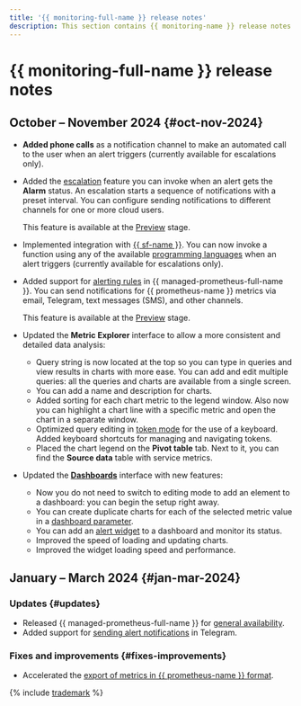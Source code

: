 ```yaml
---
title: '{{ monitoring-full-name }} release notes'
description: This section contains {{ monitoring-name }} release notes.
---
```


# {{ monitoring-full-name }} release notes


## October – November 2024 {#oct-nov-2024}

* **Added phone calls** as a notification channel to make an automated call to the user when an alert triggers (currently available for escalations only).

* Added the [escalation](concepts/alerting/escalations.md) feature you can invoke when an alert gets the **Alarm** status. An escalation starts a sequence of notifications with a preset interval. You can configure sending notifications to different channels for one or more cloud users.

  This feature is available at the [Preview](../overview/concepts/launch-stages.md) stage.

* Implemented integration with [{{ sf-name }}](../functions/index.yaml). You can now invoke a function using any of the available [programming languages](../functions/concepts/) when an alert triggers (currently available for escalations only).

* Added support for [alerting rules](operations/prometheus/alerting-rules.md) in {{ managed-prometheus-full-name }}. You can send notifications for {{ prometheus-name }} metrics via email, Telegram, text messages (SMS), and other channels.
  
  This feature is available at the [Preview](../overview/concepts/launch-stages.md) stage.

* Updated the **Metric Explorer** interface to allow a more consistent and detailed data analysis:

  * Query string is now located at the top so you can type in queries and view results in charts with more ease. You can add and edit multiple queries: all the queries and charts are available from a single screen.
  * You can add a name and description for charts.
  * Added sorting for each chart metric to the legend window. Also now you can highlight a chart line with a specific metric and open the chart in a separate window.
  * Optimized query editing in [token mode](concepts/visualization/query-string.md) for the use of a keyboard. Added keyboard shortcuts for managing and navigating tokens.
  * Placed the chart legend on the **Pivot table** tab. Next to it, you can find the **Source data** table with service metrics.
  
* Updated the [**Dashboards**](concepts/visualization/dashboard.md) interface with new features:
  * Now you do not need to switch to editing mode to add an element to a dashboard: you can begin the setup right away.
  * You can create duplicate charts for each of the selected metric value in a [dashboard parameter](concepts/visualization/dashboard.md#parameterization).
  * You can add an [alert widget](operations/dashboard/add-widget.md#alert) to a dashboard and monitor its status.
  * Improved the speed of loading and updating charts.
  * Improved the widget loading speed and performance.
  

## January – March 2024 {#jan-mar-2024}

### Updates {#updates}

* Released {{ managed-prometheus-full-name }} for [general availability](../overview/concepts/launch-stages.md).
* Added support for [sending alert notifications](concepts/alerting/notification-channel.md) in Telegram.

### Fixes and improvements {#fixes-improvements}

* Accelerated the [export of metrics in {{ prometheus-name }} format](operations/metric/prometheusExport.md).

{% include [trademark](../_includes/monitoring/trademark.md) %}
